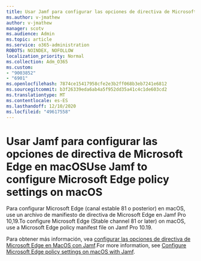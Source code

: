 ```yaml
---
title: Usar Jamf para configurar las opciones de directiva de Microsoft Edge en macOS
ms.author: v-jmathew
author: v-jmathew
manager: scotv
ms.audience: Admin
ms.topic: article
ms.service: o365-administration
ROBOTS: NOINDEX, NOFOLLOW
localization_priority: Normal
ms.collection: Adm_O365
ms.custom:
- "9003852"
- "6901"
ms.openlocfilehash: 7874ce15417958cfe2e3b2ff068b3eb7241e6812
ms.sourcegitcommit: b3f26339eda6ab4a5f952dd35a41c4c1de603cd2
ms.translationtype: MT
ms.contentlocale: es-ES
ms.lasthandoff: 12/10/2020
ms.locfileid: "49617558"
---
```

# <a name="use-jamf-to-configure-microsoft-edge-policy-settings-on-macos"></a><span data-ttu-id="b3604-102">Usar Jamf para configurar las opciones de directiva de Microsoft Edge en macOS</span><span class="sxs-lookup"><span data-stu-id="b3604-102">Use Jamf to configure Microsoft Edge policy settings on macOS</span></span>

<span data-ttu-id="b3604-103">Para configurar Microsoft Edge (canal estable 81 o posterior) en macOS, use un archivo de manifiesto de directiva de Microsoft Edge en Jamf Pro 10,19.</span><span class="sxs-lookup"><span data-stu-id="b3604-103">To configure Microsoft Edge (Stable channel 81 or later) on macOS, use a Microsoft Edge policy manifest file on Jamf Pro 10.19.</span></span>

<span data-ttu-id="b3604-104">Para obtener más información, vea [configurar las opciones de directiva de Microsoft Edge en MacOS con Jamf](https://go.microsoft.com/fwlink/?linkid=2134761).</span><span class="sxs-lookup"><span data-stu-id="b3604-104">For more information, see [Configure Microsoft Edge policy settings on macOS with Jamf](https://go.microsoft.com/fwlink/?linkid=2134761).</span></span>
